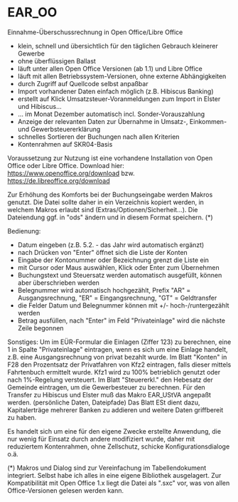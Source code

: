 # EAR_OO
Einnahme-Überschussrechnung in Open Office/Libre Office
- klein, schnell und übersichtlich für den täglichen Gebrauch kleinerer Gewerbe
- ohne überflüssigen Ballast
- läuft unter allen Open Office Versionen (ab 1.1) und Libre Office
- läuft mit allen Betriebssystem-Versionen, ohne externe Abhängigkeiten
- durch Zugriff auf Quellcode selbst anpaßbar
- Import vorhandener Daten einfach möglich (z.B. Hibiscus Banking)
- erstellt auf Klick Umsatzsteuer-Voranmeldungen zum Import in Elster und Hibiscus...
- ... im Monat Dezember automatisch incl. Sonder-Vorauszahlung
- Anzeige der relevanten Daten zur Übernahme in Umsatz-, Einkommen- und Gewerbsteuererklärung
- schnelles Sortieren der Buchungen nach allen Kriterien
- Kontenrahmen auf SKR04-Basis

Voraussetzung zur Nutzung ist eine vorhandene Installation von Open Office oder Libre Office.
Download hier: https://www.openoffice.org/download bzw. https://de.libreoffice.org/download

Zur Erhöhung des Komforts bei der Buchungseingabe werden Makros genutzt. Die Datei sollte daher in ein Verzeichnis kopiert werden, in welchem Makros erlaubt sind (Extras/Optionen/Sicherheit...). Die Dateiendung ggf. in "ods" ändern und in diesem Format speichern. (*)

Bedienung:
- Datum eingeben (z.B. 5.2. - das Jahr wird automatisch ergänzt)
- nach Drücken von "Enter" öffnet sich die Liste der Konten
- Eingabe der Kontonummer oder Bezeichnung grenzt die Liste ein
- mit Cursor oder Maus auswählen, Klick oder Enter zum Übernehmen
- Buchungstext und Steuersatz werden automatisch ausgefüllt, können aber überschrieben werden
- Belegnummer wird automatisch hochgezählt, Prefix "AR" = Ausgangsrechnung, "ER" = Eingangsrechnung, "GT" = Geldtransfer
- die Felder Datum und Belegnummer können mit +/- hoch-/runtergezählt werden
- Betrag ausfüllen, nach "Enter" im Feld "Privateinlage" wird die nächste Zeile begonnen

Sonstiges:
Um im EÜR-Formular die Einlagen (Ziffer 123) zu berechnen, eine 1 in Spalte "Privateinlage" eintragen, wenn es sich um eine Einlage handelt, z.B. eine Ausgangsrechnung von privat bezahlt wurde.
Im Blatt "Konten" in F28 den Prozentsatz der Privatfahren von Kfz2 eintragen, falls dieser mittels Fahrtenbuch ermittelt wurde.
Kfz1 wird zu 100% betrieblich genutzt oder nach 1%-Regelung versteuert.
Im Blatt "Steuererkl." den Hebesatz der Gemeinde eintragen, um die Gewerbesteuer zu berechnen.
Für den Transfer zu Hibiscus und Elster muß das Makro EAR_UStVA angepaßt werden. (persönliche Daten, Dateipfade)
Das Blatt ESt dient dazu, Kapitalerträge mehrerer Banken zu addieren und weitere Daten griffbereit zu haben.

Es handelt sich um eine für den eigene Zwecke erstellte Anwendung, die nur wenig für Einsatz durch andere modifiziert wurde, daher mit reduziertem Kontenrahmen, ohne Zellschutz, schicke Konfigurationsdialoge o.ä.

(*) Makros und Dialog sind zur Vereinfachung im Tabellendokument integriert. Selbst habe ich alles in eine eigene Bibliothek ausgelagert. Zur Kompatibilität mit Open Office 1.x liegt die Datei als ".sxc" vor, was von allen Office-Versionen gelesen werden kann.
